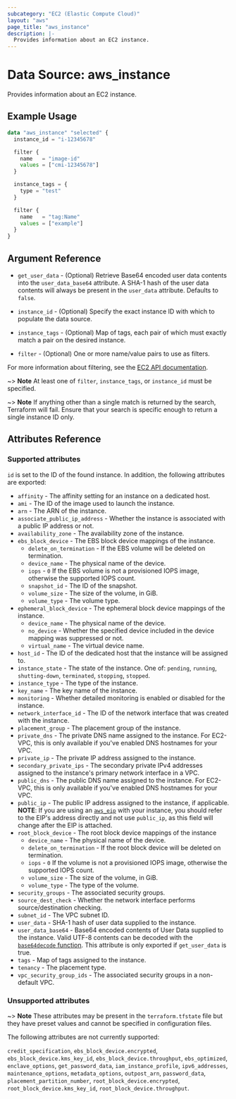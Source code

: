 ```yaml
---
subcategory: "EC2 (Elastic Compute Cloud)"
layout: "aws"
page_title: "aws_instance"
description: |-
  Provides information about an EC2 instance.
---
```


[base64decode-function]: https://www.terraform.io/docs/configuration/functions/base64decode.html
[describe-instances]: https://docs.cloud.croc.ru/en/api/ec2/instances/DescribeInstances.html

# Data Source: aws_instance

Provides information about an EC2 instance.

## Example Usage

```terraform
data "aws_instance" "selected" {
  instance_id = "i-12345678"

  filter {
    name   = "image-id"
    values = ["cmi-12345678"]
  }

  instance_tags = {
    type = "test"
  }

  filter {
    name   = "tag:Name"
    values = ["example"]
  }
}
```

## Argument Reference

* `get_user_data` - (Optional) Retrieve Base64 encoded user data contents into the `user_data_base64` attribute.
  A SHA-1 hash of the user data contents will always be present in the `user_data` attribute. Defaults to `false`.
* `instance_id` - (Optional) Specify the exact instance ID with which to populate the data source.
* `instance_tags` - (Optional) Map of tags, each pair of which must exactly match a pair on the desired instance.

* `filter` - (Optional) One or more name/value pairs to use as filters.

For more information about filtering, see the [EC2 API documentation][describe-instances].

~> **Note** At least one of `filter`, `instance_tags`, or `instance_id` must be specified.

~> **Note** If anything other than a single match is returned by the search,
Terraform will fail. Ensure that your search is specific enough to return
a single instance ID only.

## Attributes Reference

### Supported attributes

`id` is set to the ID of the found instance. In addition, the following attributes
are exported:

* `affinity` - The affinity setting for an instance on a dedicated host.
* `ami` - The ID of the image used to launch the instance.
* `arn` - The ARN of the instance.
* `associate_public_ip_address` - Whether the instance is associated with a public IP address or not.
* `availability_zone` - The availability zone of the instance.
* `ebs_block_device` - The EBS block device mappings of the instance.
    * `delete_on_termination` - If the EBS volume will be deleted on termination.
    * `device_name` - The physical name of the device.
    * `iops` - `0` If the EBS volume is not a provisioned IOPS image, otherwise the supported IOPS count.
    * `snapshot_id` - The ID of the snapshot.
    * `volume_size` - The size of the volume, in GiB.
    * `volume_type` - The volume type.
* `ephemeral_block_device` - The ephemeral block device mappings of the instance.
    * `device_name` - The physical name of the device.
    * `no_device` - Whether the specified device included in the device mapping was suppressed or not.
    * `virtual_name` - The virtual device name.
* `host_id` - The ID of the dedicated host that the instance will be assigned to.
* `instance_state` - The state of the instance. One of: `pending`, `running`, `shutting-down`, `terminated`, `stopping`, `stopped`.
* `instance_type` - The type of the instance.
* `key_name` - The key name of the instance.
* `monitoring` - Whether detailed monitoring is enabled or disabled for the instance.
* `network_interface_id` - The ID of the network interface that was created with the instance.
* `placement_group` - The placement group of the instance.
* `private_dns` - The private DNS name assigned to the instance. For EC2-VPC, this is only available if you've enabled DNS hostnames for your VPC.
* `private_ip` - The private IP address assigned to the instance.
* `secondary_private_ips` - The secondary private IPv4 addresses assigned to the instance's primary network interface in a VPC.
* `public_dns` - The public DNS name assigned to the instance. For EC2-VPC, this is only available if you've enabled DNS hostnames for your VPC.
* `public_ip` - The public IP address assigned to the instance, if applicable. **NOTE**: If you are using an [`aws_eip`](../resources/eip.md) with your instance, you should refer to the EIP's address directly and not use `public_ip`, as this field will change after the EIP is attached.
* `root_block_device` - The root block device mappings of the instance
    * `device_name` - The physical name of the device.
    * `delete_on_termination` - If the root block device will be deleted on termination.
    * `iops` - `0` If the volume is not a provisioned IOPS image, otherwise the supported IOPS count.
    * `volume_size` - The size of the volume, in GiB.
    * `volume_type` - The type of the volume.
* `security_groups` - The associated security groups.
* `source_dest_check` - Whether the network interface performs source/destination checking.
* `subnet_id` - The VPC subnet ID.
* `user_data` - SHA-1 hash of user data supplied to the instance.
* `user_data_base64` - Base64 encoded contents of User Data supplied to the instance. Valid UTF-8 contents can be decoded with the [`base64decode` function][base64decode-function]. This attribute is only exported if `get_user_data` is true.
* `tags` - Map of tags assigned to the instance.
* `tenancy` - The placement type.
* `vpc_security_group_ids` - The associated security groups in a non-default VPC.

### Unsupported attributes

~> **Note** These attributes may be present in the `terraform.tfstate` file but they have preset values and cannot be specified in configuration files.

The following attributes are not currently supported:

`credit_specification`, `ebs_block_device.encrypted`, `ebs_block_device.kms_key_id`, `ebs_block_device.throughput`, `ebs_optimized`, `enclave_options`, `get_password_data`, `iam_instance_profile`, `ipv6_addresses`, `maintenance_options`, `metadata_options`, `outpost_arn`, `password_data`, `placement_partition_number`, `root_block_device.encrypted`, `root_block_device.kms_key_id`, `root_block_device.throughput`.
